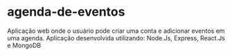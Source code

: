 # agenda-de-eventos
 Aplicação web onde o usuário pode criar uma conta e adicionar eventos em uma agenda. Aplicação desenvolvida utilizando: Node.Js, Express, React.Js e MongoDB
